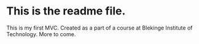 This is the readme file.
========================

This is my first MVC. Created as a part of a course at Blekinge Institute of Technology.
More to come.
